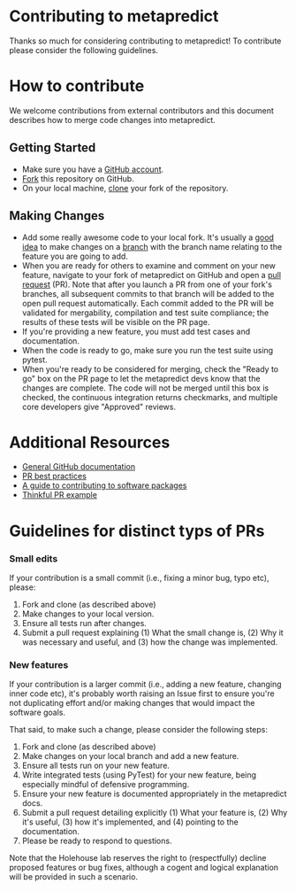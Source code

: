 # Contributing to metapredict

Thanks so much for considering contributing to metapredict! To contribute please consider the following guidelines.

# How to contribute

We welcome contributions from external contributors and this document
describes how to merge code changes into metapredict. 

## Getting Started

* Make sure you have a [GitHub account](https://github.com/signup/free).
* [Fork](https://help.github.com/articles/fork-a-repo/) this repository on GitHub.
* On your local machine,
  [clone](https://help.github.com/articles/cloning-a-repository/) your fork of
  the repository.

## Making Changes

* Add some really awesome code to your local fork.  It's usually a [good
  idea](http://blog.jasonmeridth.com/posts/do-not-issue-pull-requests-from-your-master-branch/)
  to make changes on a
  [branch](https://help.github.com/articles/creating-and-deleting-branches-within-your-repository/)
  with the branch name relating to the feature you are going to add.
* When you are ready for others to examine and comment on your new feature,
  navigate to your fork of metapredict on GitHub and open a [pull
  request](https://help.github.com/articles/using-pull-requests/) (PR). Note that
  after you launch a PR from one of your fork's branches, all
  subsequent commits to that branch will be added to the open pull request
  automatically.  Each commit added to the PR will be validated for
  mergability, compilation and test suite compliance; the results of these tests
  will be visible on the PR page.
* If you're providing a new feature, you must add test cases and documentation.
* When the code is ready to go, make sure you run the test suite using pytest.
* When you're ready to be considered for merging, check the "Ready to go"
  box on the PR page to let the metapredict devs know that the changes are complete.
  The code will not be merged until this box is checked, the continuous
  integration returns checkmarks,
  and multiple core developers give "Approved" reviews.

# Additional Resources

* [General GitHub documentation](https://help.github.com/)
* [PR best practices](http://codeinthehole.com/writing/pull-requests-and-other-good-practices-for-teams-using-github/)
* [A guide to contributing to software packages](http://www.contribution-guide.org)
* [Thinkful PR example](http://www.thinkful.com/learn/github-pull-request-tutorial/#Time-to-Submit-Your-First-PR)


# Guidelines for distinct typs of PRs

### Small edits 
If your contribution is a small commit (i.e., fixing a minor bug, typo etc), please:

1. Fork and clone (as described above)
2. Make changes to your local version.
3. Ensure all tests run after changes.
4. Submit a pull request explaining (1) What the small change is, (2) Why it was necessary and useful, and (3) how the change was implemented.

### New features
If your contribution is a larger commit (i.e., adding a new feature, changing inner code etc), it's probably worth raising an Issue first to ensure you're not duplicating effort and/or making changes that would impact the software goals. 

That said, to make such a change, please consider the following steps:

1. Fork and clone (as described above)
2. Make changes on your local branch and add a new feature. 
3. Ensure all tests run on your new feature.
4. Write integrated tests (using PyTest) for your new feature, being especially mindful of defensive programming.
5. Ensure your new feature is documented appropriately in the metapredict docs.
6. Submit a pull request detailing explicitly (1) What your feature is, (2) Why it's useful, (3) how it's implemented, and (4) pointing to the documentation.
7. Please be ready to respond to questions.

Note that the Holehouse lab reserves the right to (respectfully) decline proposed features or bug fixes, although a cogent and logical explanation will be provided in such a scenario. 
